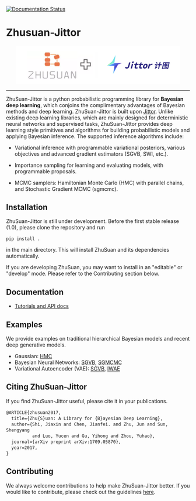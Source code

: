 [![Documentation Status](https://readthedocs.org/projects/zhusuan-jittor/badge/?version=latest)](https://zhusuan-jittor.readthedocs.io/en/latest/?badge=latest)

# Zhusuan-Jittor

<div align="center">
  <a href="https://zhusuan-jittor.readthedocs.io/en/main/?badge=main"> <img width="450px" height="auto" 
    src="docs/_static/images/zhusuan-jittor.png"></a>
</div>

---

ZhuSuan-Jittor is a python probabilistic programming library for
**Bayesian deep learning**, which conjoins the complimentary advantages of
Bayesian methods and deep learning. ZhuSuan-Jittor is built upon
[Jittor](http://cg.cs.tsinghua.edu.cn/jittor/). Unlike existing deep learning
libraries, which are mainly designed for deterministic neural networks and
supervised tasks, ZhuSuan-Jittor provides deep learning style primitives and
algorithms for building probabilistic models and applying Bayesian inference.
The supported inference algorithms include:

* Variational inference with programmable variational posteriors, various
objectives and advanced gradient estimators (SGVB, SWI, etc.).

* Importance sampling for learning and evaluating models, with programmable
proposals.

* MCMC samplers: Hamiltonian Monte Carlo (HMC) with parallel chains, and
Stochastic Gradient MCMC (sgmcmc).


## Installation

ZhuSuan-Jittor is still under development. Before the first stable release (1.0),
please clone the repository and run
```
pip install .
```
in the main directory. This will install ZhuSuan and its dependencies
automatically.  

If you are developing ZhuSuan, you may want to install in an
"editable" or "develop" mode. Please refer to the Contributing section below.

## Documentation

* [Tutorials and API docs](https://zhusuan-jittor.readthedocs.io/en/main/?badge=main)

## Examples

We provide examples on traditional hierarchical Bayesian models and recent
deep generative models.

* Gaussian: 
  [HMC](examples/toy_models/gaussian.py)
* Bayesian Neural Networks:
  [SGVB](examples/bayesian_neural_nets/bnn_vi.py),
  [SGMCMC](examples/bayesian_neural_nets/bnn_sgmcmc.py)
* Variational Autoencoder (VAE):
  [SGVB](examples/variational_autoencoders/vae_mnist.py),
  [IWAE](examples/variational_autoencoders/vae_iw.py)

## Citing ZhuSuan-Jittor

If you find ZhuSuan-Jittor useful, please cite it in your publications.

```
@ARTICLE{zhusuan2017,
  title={Zhu{S}uan: A Library for {B}ayesian Deep Learning},
  author={Shi, Jiaxin and Chen, Jianfei. and Zhu, Jun and Sun, Shengyang
          and Luo, Yucen and Gu, Yihong and Zhou, Yuhao},
  journal={arXiv preprint arXiv:1709.05870},
  year=2017,
}
```

## Contributing

We always welcome contributions to help make ZhuSuan-Jittor better. If you would like 
to contribute, please check out the guidelines [here](CONTRIBUTING.md).
